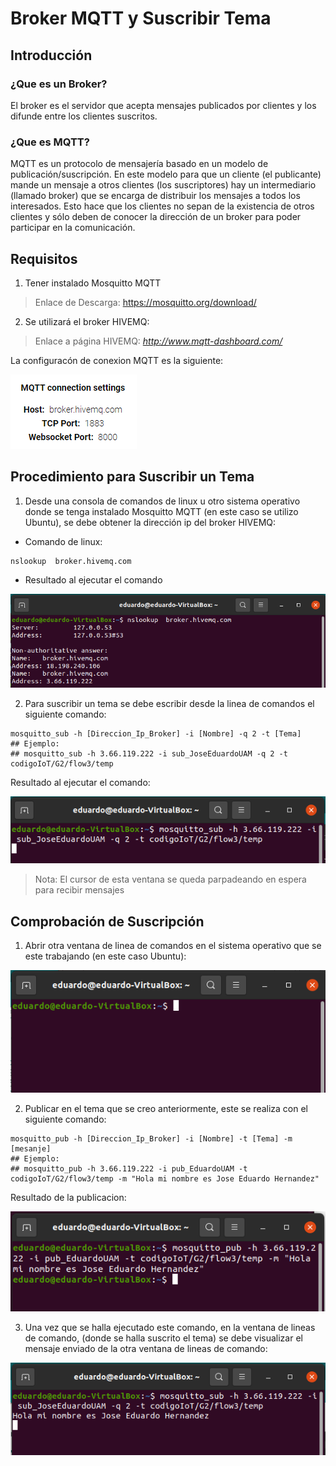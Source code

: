 # Broker MQTT y Suscribir Tema

## Introducción
### ¿Que es un Broker?
El broker es el servidor que acepta mensajes publicados por clientes y los difunde entre los clientes suscritos.
### ¿Que es MQTT?
MQTT es un protocolo de mensajería basado en un modelo de publicación/suscripción. En este modelo para que un cliente (el publicante) mande un mensaje a otros clientes (los suscriptores) hay un intermediario (llamado broker) que se encarga de distribuir los mensajes a todos los interesados. Esto hace que los clientes no sepan de la existencia de otros clientes y sólo deben de conocer la dirección de un broker para poder participar en la comunicación.

## Requisitos
1. Tener instalado Mosquitto MQTT

> Enlace de Descarga: https://mosquitto.org/download/

2. Se utilizará el broker HIVEMQ:

> Enlace a página HIVEMQ: *http://www.mqtt-dashboard.com/*

La configuracón de conexion MQTT es la siguiente:

![](https://github.com/JoseEduardoUAM/ESP32CAM_SICUAMG2/blob/main/Ejercicios/MQTT_Basic/Instrucciones/Broker_MQTT_Tema/Imagenes/configuracion_mqtt_pagina.PNG)

## Procedimiento para Suscribir un Tema
1. Desde una consola de comandos de linux u otro sistema operativo donde se tenga instalado Mosquitto MQTT (en este caso se utilizo Ubuntu), se debe obtener la dirección ip del broker HIVEMQ:

- Comando de linux:
```
nslookup  broker.hivemq.com
```
- Resultado al ejecutar el comando

![](https://github.com/JoseEduardoUAM/ESP32CAM_SICUAMG2/blob/main/Ejercicios/MQTT_Basic/Instrucciones/Broker_MQTT_Tema/Imagenes/obtencion_ip.PNG)

2. Para suscribir un tema se debe escribir desde la linea de comandos el siguiente comando:
```
mosquitto_sub -h [Direccion_Ip_Broker] -i [Nombre] -q 2 -t [Tema]
## Ejemplo:
## mosquitto_sub -h 3.66.119.222 -i sub_JoseEduardoUAM -q 2 -t codigoIoT/G2/flow3/temp
```
Resultado al ejecutar el comando:

![](https://github.com/JoseEduardoUAM/ESP32CAM_SICUAMG2/blob/main/Ejercicios/MQTT_Basic/Instrucciones/Broker_MQTT_Tema/Imagenes/suscribir_tema.PNG)

> Nota: El cursor de esta ventana se queda parpadeando en espera para recibir mensajes

## Comprobación de Suscripción

1. Abrir otra ventana de linea de comandos en el sistema operativo que se este trabajando (en este caso Ubuntu):

![](https://github.com/JoseEduardoUAM/ESP32CAM_SICUAMG2/blob/main/Ejercicios/MQTT_Basic/Instrucciones/Broker_MQTT_Tema/Imagenes/nueva_ventana.PNG)

2. Publicar en el tema que se creo anteriormente, este se realiza con el siguiente comando:
```
mosquitto_pub -h [Direccion_Ip_Broker] -i [Nombre] -t [Tema] -m [mesanje]
## Ejemplo:
## mosquitto_pub -h 3.66.119.222 -i pub_EduardoUAM -t codigoIoT/G2/flow3/temp -m "Hola mi nombre es Jose Eduardo Hernandez"
```
Resultado de la publicacion:

![](https://github.com/JoseEduardoUAM/ESP32CAM_SICUAMG2/blob/main/Ejercicios/MQTT_Basic/Instrucciones/Broker_MQTT_Tema/Imagenes/publicacion.PNG)

3. Una vez que se halla ejecutado este comando, en la ventana de lineas de comando, (donde se halla suscrito el tema) se debe visualizar el mensaje enviado de la otra ventana de lineas de comando:

![](https://github.com/JoseEduardoUAM/ESP32CAM_SICUAMG2/blob/main/Ejercicios/MQTT_Basic/Instrucciones/Broker_MQTT_Tema/Imagenes/recibido.PNG)
